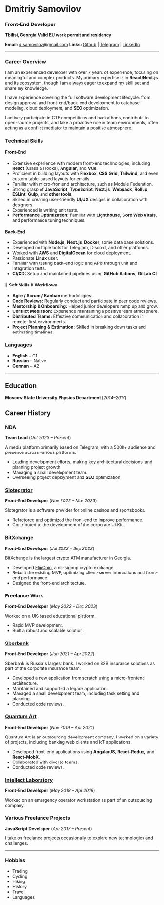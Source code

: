 # Dmitriy Samovilov

### Front-End Developer

**Tbilisi, Georgia**
**Valid EU work permit and residency**

**Email:** [d.samovilov@gmail.com](mailto:d.samovilov@gmail.com)
**Links:** [Github](https://github.com/PrBart) | [Telegram](https://t.me/DSamovilov) | [LinkedIn](https://www.linkedin.com/in/dmitriy-samovilov/)

------

### Career Overview

I am an experienced developer with over 7 years of experience, focusing on meaningful and complex products. My primary expertise is in **React**/**Next.js** and its ecosystem, though I am always eager to expand my skill set and share my knowledge.

I have experience covering the full software development lifecycle: from design approval and front-end/back-end development to database modeling, cloud deployment, and **SEO** optimization.

I actively participate in CTF competitions and hackathons, contribute to open-source projects, and take a proactive role in team environments, often acting as a conflict mediator to maintain a positive atmosphere.

### Technical Skills

#### Front-End

- Extensive experience with modern front-end technologies, including **React** (Class & Hooks), **Angular**, and **Vue**.
- Proficient in building layouts with **Flexbox**, **CSS Grid**, **Tailwind**, and even custom table-based layouts for emails.
- Familiar with micro-frontend architecture, such as Module Federation.
- Strong grasp of **JavaScript**, **TypeScript**, **Next.js**, **Webpack**, **Rollup**, **ESLint**, **Gulp**, and **other tools**.
- Skilled in creating user-friendly **UI/UX** designs in collaboration with designers.
- Experienced in writing unit tests.
- **Performance Optimization:** Familiar with **Lighthouse**, **Core Web Vitals**, and performance tuning techniques.

#### Back-End

- Experienced with **Node.js**, **Next.js**, **Docker**, some data base solutions.
- Developed multiple bots for Telegram, Discord, and other platforms.
- Worked with **AWS** and **DigitalOcean** for cloud deployment.
- Passionate **Linux** user.
- Familiar with testing back-end logic and APIs through unit and integration tests.
- **CI/CD:** Setup and maintained pipelines using **GitHub Actions**, **GitLab CI**

#### 🤝 **Soft Skills & Workflows**

- **Agile / Scrum / Kanban** methodologies.
- **Code Reviews:** Regularly conduct and participate in peer code reviews.
- **Mentorship & Onboarding:** Helped junior developers ramp up and grow.
- **Conflict Mediation:** Experience maintaining a positive team atmosphere.
- **Distributed Teams:** Effective communication and collaboration in remote-first environments.
- **Project Planning & Estimation:** Skilled in breaking down tasks and estimating timelines.

### Languages

- **English** – C1
- **Russian** – Native
- **German** – A2

------

## Education

**Moscow State University**
**Physics Department** (*2014–2017*)

## Career History

### NDA

**Team Lead** (*Oct 2023 – Present*)

A media platform primarily based on Telegram, with a 500K+ audience and presence across various platforms.

- Leading development efforts, making key architectural decisions, and planning project growth.
- Managing a small development team.
- Overseeing project deployment and **SEO** optimization.

### [Slotegrator](https://slotegrator.pro/)

**Front-End Developer** (*Nov 2022 – Mar 2023*)

Slotegrator is a software provider for online casinos and sportsbooks.

- Refactored and optimized the front-end to improve performance.
- Contributed to the development of the corporate UI Kit.

### BitXchange

**Front-End Developer** (*Jul 2022 – Sep 2022*)

BitXchange is the largest crypto ATM manufacturer in Georgia.

- Developed [FlipCoin](https://flipcoin.ninja), a no-signup crypto exchange.
- Rebuilt the existing MVP, optimizing client-server interactions and front-end performance.
- Designed the front-end architecture.

### Freelance Work

**Front-End Developer** (*May 2022 – Dec 2023*)

Worked on a UK-based educational platform.

- Rapid MVP development.
- Built a robust and scalable solution.

### [Sberbank](https://www.sberbank.ru/)

**Front-End Developer** (*Jun 2021 – Apr 2022*)

Sberbank is Russia's largest bank. I worked on B2B insurance solutions as part of the corporate insurance team.

- Developed a new application from scratch using a micro-frontend architecture.
- Maintained and supported a legacy application.
- Managed a small development team, including task setting and planning.
- Conducted code reviews.

### [Quantum Art](https://quantumart.ru)

**Front-End Developer** (*Nov 2019 – Apr 2021*)

Quantum Art is an outsourcing development company. I worked on a variety of projects, including banking web clients and IoT applications.

- Developed front-end applications using **AngularJS**, **React-Redux,** and **React-MobX**.
- Collaborated with diverse teams.
- Conducted code reviews.

### [Intellect Laboratory](https://intellaboratory.com/)

**Front-End Developer** (*May 2018 – Apr 2019*)

Worked on an emergency operator workstation as part of an outsourcing company.

### Various Freelance Projects

**JavaScript Developer** (*Apr 2017 – Present*)

I take on freelance projects occasionally to explore new technologies and challenges.

------

### Hobbies

- Trading
- Cycling
- Hiking
- History
- Travel
- Languages